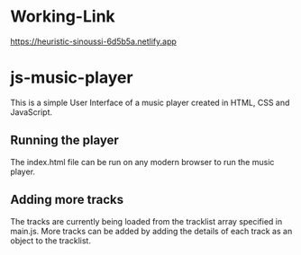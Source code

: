 # Working-Link 
https://heuristic-sinoussi-6d5b5a.netlify.app

# js-music-player
This is a simple User Interface of a music player created in HTML, CSS and JavaScript.

## Running the player

The index.html file can be run on any modern browser to run the music player.

## Adding more tracks

The tracks are currently being loaded from the tracklist array specified in main.js. More tracks can be added by adding the details of each track as an object to the tracklist.
